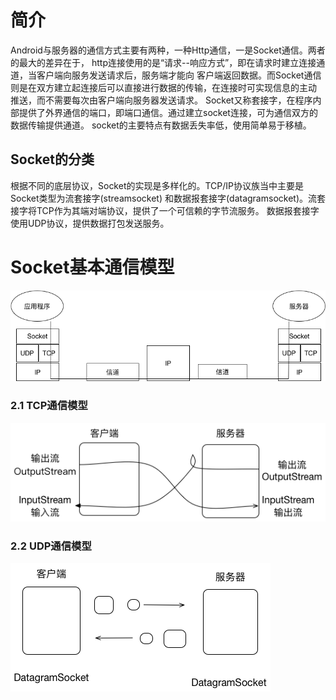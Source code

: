 # 简介
Android与服务器的通信方式主要有两种，一种Http通信，一是Socket通信。两者的最大的差异在于，
http连接使用的是“请求--响应方式”，即在请求时建立连接通道，当客户端向服务发送请求后，服务端才能向
客户端返回数据。而Socket通信则是在双方建立起连接后可以直接进行数据的传输，在连接时可实现信息的主动
推送，而不需要每次由客户端向服务器发送请求。
Socket又称套接字，在程序内部提供了外界通信的端口，即端口通信。通过建立socket连接，可为通信双方的数据传输提供通道。
socket的主要特点有数据丢失率低，使用简单易于移植。

## Socket的分类
根据不同的底层协议，Socket的实现是多样化的。TCP/IP协议族当中主要是Socket类型为流套接字(streamsocket)
和数据报套接字(datagramsocket)。流套接字将TCP作为其端对端协议，提供了一个可信赖的字节流服务。
数据报套接字使用UDP协议，提供数据打包发送服务。

# Socket基本通信模型

![image](./socket_model.png)

### 2.1 TCP通信模型
![tcp](./tcp_model.png)

### 2.2 UDP通信模型
![udp](./udp_model.png)